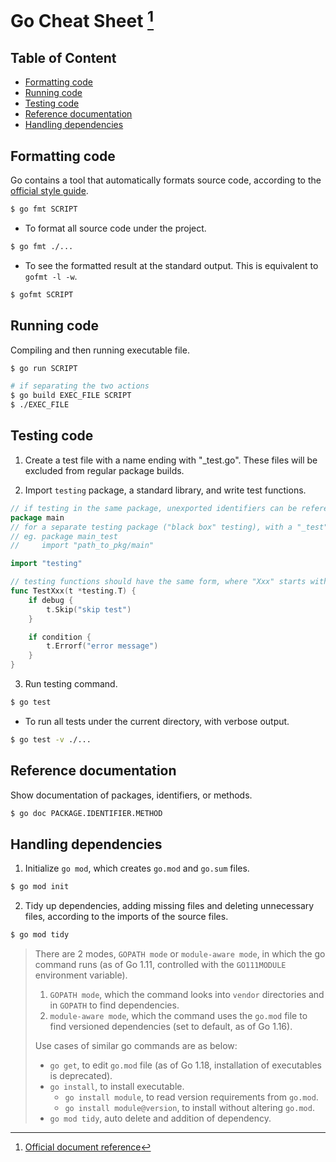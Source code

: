 # Go Cheat Sheet [^document] <!-- omit in toc -->
[^document]: [Official document reference](https://go.dev/doc/)

## Table of Content <!-- omit in toc -->
- [Formatting code](#formatting-code)
- [Running code](#running-code)
- [Testing code](#testing-code)
- [Reference documentation](#reference-documentation)
- [Handling dependencies](#handling-dependencies)


## Formatting code
Go contains a tool that automatically formats source code, according to the [official style guide](https://go.dev/doc/effective_go#formatting).
```bash
$ go fmt SCRIPT
```

- To format all source code under the project.
```bash
$ go fmt ./...
```

- To see the formatted result at the standard output. This is equivalent to `gofmt -l -w`.
```bash
$ gofmt SCRIPT
```


## Running code
Compiling and then running executable file.
```bash
$ go run SCRIPT

# if separating the two actions
$ go build EXEC_FILE SCRIPT
$ ./EXEC_FILE
```


## Testing code
1. Create a test file with a name ending with "_test.go". These files will be excluded from regular package builds.

2. Import `testing` package, a standard library, and write test functions.
```go
// if testing in the same package, unexported identifiers can be refered
package main
// for a separate testing package ("black box" testing), with a "_test" suffix, the package being tested must be imported explicitly
// eg. package main_test
//     import "path_to_pkg/main"

import "testing"

// testing functions should have the same form, where "Xxx" starts with uppercase
func TestXxx(t *testing.T) {
    if debug {
        t.Skip("skip test")
    }

    if condition {
        t.Errorf("error message")
    }
}
```

3. Run testing command.
```bash
$ go test
```

- To run all tests under the current directory, with verbose output.
```bash
$ go test -v ./...
```


## Reference documentation
Show documentation of packages, identifiers, or methods.
```bash
$ go doc PACKAGE.IDENTIFIER.METHOD
```


## Handling dependencies
1. Initialize `go mod`, which creates `go.mod` and `go.sum` files.
```bash
$ go mod init
```

2. Tidy up dependencies, adding missing files and deleting unnecessary files, according to the imports of the source files.
```bash
$ go mod tidy
```
> There are 2 modes, `GOPATH mode` or `module-aware mode`, in which the go command runs (as of Go 1.11, controlled with the `GO111MODULE` environment variable).
> 1. `GOPATH mode`, which the command looks into `vendor` directories and in `GOPATH` to find dependencies.
> 2. `module-aware mode`, which the command uses the `go.mod` file to find versioned dependencies (set to default, as of Go 1.16).
> 
> Use cases of similar go commands are as below:
> - `go get`, to edit `go.mod` file (as of Go 1.18, installation of executables is deprecated).
> - `go install`, to install executable.
>   - `go install module`, to read version requirements from `go.mod`.
>   - `go install module@version`, to install without altering `go.mod`.
> - `go mod tidy`, auto delete and addition of dependency.
